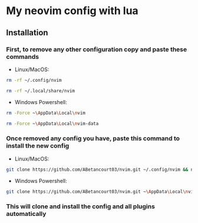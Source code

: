 # My neovim config with lua

## Installation

### First, to remove any other configuration copy and paste these commands

- Linux/MacOS:
```bash
rm -rf ~/.config/nvim
```

```bash
rm -rf ~/.local/share/nvim
```

- Windows Powershell:
```bash
rm -Force ~\AppData\Local\nvim
```

```bash
rm -Force ~\AppData\Local\nvim-data
```

### Once removed any config you have, paste this command to install the new config

- Linux/MacOS:
```bash
git clone https://github.com/ABetancourt03/nvim.git ~/.config/nvim && nvim
```

- Windows Powershell:
```bash
git clone https://github.com/ABetancourt03/nvim.git ~\AppData\Local\nvim && nvim
```
### This will clone and install the config and all plugins automatically
